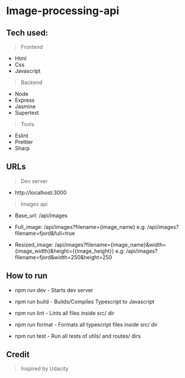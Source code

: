 # Image-processing-api

## Tech used:

> Frontend

- Html
- Css
- Javascript

> Backend

- Node
- Express
- Jasmine
- Supertest

> Tools

- Eslint
- Prettier
- Sharp

## URLs

> Dev server

- http://localhost:3000

> Images api

- Base_url: /api/images

- Full_image: /api/images?filename={image_name}
              e.g: /api/images?filename=fjord&full=true
- Resized_image: /api/images?filename={image_name}&width={image_width}&height={{image_height}} 
              e.g: /api/images?filename=fjord&width=250&height=250
              
## How to run

- npm run dev - Starts dev server

- npm run build - Builds/Compiles Typescript to Javascript

- npm run lint - Lints all files inside src/ dir

- npm run format - Formats all typescript files inside src/ dir

- npm run test - Run all tests of utils/ and routes/ dirs

## Credit

> Inspired by Udacity
